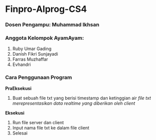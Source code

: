 # Finpro-Alprog-CS4

### Dosen Pengampu: Muhammad Ikhsan

### Anggota Kelompok AyamAyam:
1. Ruby Umar Gading
2. Danish Fikri Sunjayadi
3. Farras Muzhaffar
4. Evhandri


### Cara Penggunaan Program
**PraEksekusi**
1. Buat sebuah file txt yang berisi timestamp dan ketinggian air
*file txt merepresentasikan data realtime yang diberikan oleh client*

**Eksekusi**
1. Run file server dan client
2. Input nama file txt ke dalam file client
3. Selesai

